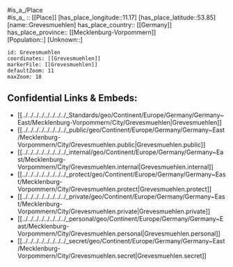 ﻿---
location: [53.85,11.17] 
mapzoom: [7,12] 
mapmarker: city 
type: City
tags:
- geo/City


SpocWebEntityId: 30575
isDeleted: false
confidential: public

---
#is_a_/Place  
#is_a_ :: [[Place]] 
[has_place_longitude::11.17] 
[has_place_latitude::53.85] 
[name::Grevesmuehlen] 
has_place_country:: [[Germany]]  
has_place_province:: [[Mecklenburg-Vorpommern]]  
[Population::] 
[Unknown::] 


```leaflet
id: Grevesmuehlen
coordinates: [[Grevesmuehlen]] 
markerFile: [[Grevesmuehlen]] 
defaultZoom: 11 
maxZoom: 18
```


## Confidential Links & Embeds: 
- [[../../../../../../../../_Standards/geo/Continent/Europe/Germany/Germany~East/Mecklenburg-Vorpommern/City/Grevesmuehlen|Grevesmuehlen]] 
- [[../../../../../../../../_public/geo/Continent/Europe/Germany/Germany~East/Mecklenburg-Vorpommern/City/Grevesmuehlen.public|Grevesmuehlen.public]] 
- [[../../../../../../../../_internal/geo/Continent/Europe/Germany/Germany~East/Mecklenburg-Vorpommern/City/Grevesmuehlen.internal|Grevesmuehlen.internal]] 
- [[../../../../../../../../_protect/geo/Continent/Europe/Germany/Germany~East/Mecklenburg-Vorpommern/City/Grevesmuehlen.protect|Grevesmuehlen.protect]] 
- [[../../../../../../../../_private/geo/Continent/Europe/Germany/Germany~East/Mecklenburg-Vorpommern/City/Grevesmuehlen.private|Grevesmuehlen.private]] 
- [[../../../../../../../../_personal/geo/Continent/Europe/Germany/Germany~East/Mecklenburg-Vorpommern/City/Grevesmuehlen.personal|Grevesmuehlen.personal]] 
- [[../../../../../../../../_secret/geo/Continent/Europe/Germany/Germany~East/Mecklenburg-Vorpommern/City/Grevesmuehlen.secret|Grevesmuehlen.secret]] 
